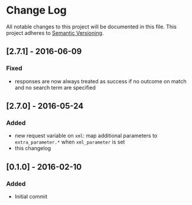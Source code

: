 # Change Log
All notable changes to this project will be documented in this file.
This project adheres to [Semantic Versioning](http://semver.org/).

## [2.7.1] - 2016-06-09
### Fixed
- responses are now always treated as success if no outcome on match and no search term are specified

## [2.7.0] - 2016-05-24
### Added
- new request variable on `xml`: map additional parameters to `extra_parameter.*` when `xml_parameter` is set
- this changelog

## [0.1.0] - 2016-02-10
### Added
- Initial commit
